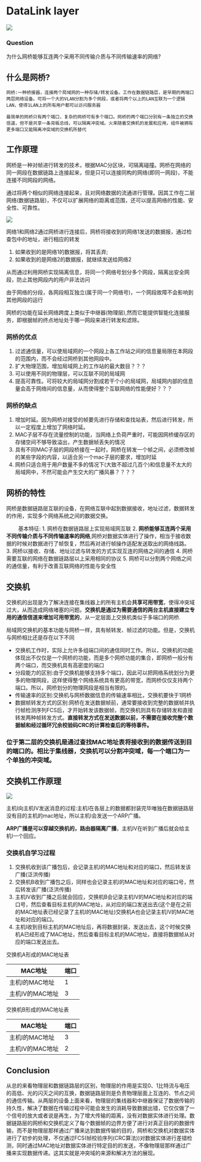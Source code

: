 # DataLink layer

![](https://img-blog.csdnimg.cn/20210507194739277.png)

### Question

为什么网桥能够互连两个采用不同传输介质与不同传输速率的网络?

## 什么是网桥?

    网桥:一种桥接器，连接两个局域网的一种存储/转发设备。工作在数据链路层，是早期的两端口两层网络设备。可将一个大的VLAN分割为多个网段，或者将两个以上的LAN互联为一个逻辑LAN，使得1LAN上的所有用户都可以访问服务器

    最简单的网桥只有两个端口，复杂的网桥可有多个端口。网桥的两个端口分别有一条独立的交换信道，但不是共享一条背板总线，可以隔离冲突域。火来随着交换机的发展和应用，组件被拥有更多端口又能隔离冲突域的交换机所替代


## 工作原理

   网桥是一种对帧进行转发的技术，根据MAC分区块，可隔离碰撞。网桥在网络的同一网段在数据链路上连接起来，但是只可以连接同构的网络(即同一网段)，不能连接不同网段的网络。
    
   通过将两个相似的网络连接起来，且对网络数据的流通进行管理。因其工作在二层网络(数据链路层)，不仅可以扩展网络的距离或范围，还可以提高网络的性能、安全性、可靠性。

![](https://img-blog.csdnimg.cn/2021072010100992.png)

   网络1和网络2通过网桥进行连接后，网桥将接收到的网络1发送的数据报，通过检查包中的地址，进行相应的转发
      
   1. 如果收到的是网络1的数据报，将其丢弃;
   2. 如果收到的是网络2的数据报，就继续发送给网络2
   
 从而通过利用网桥实现隔离信息，将同一个网络号划分多个网段，隔离出安全网段，防止其他网段内的用户非法访问

由于网络的分段，各网段相互独立(属于同一个网络号)，一个网段故障不会影响到其他网段的运行
    
网桥的功能在延长网络跨度上类似于中继器(物理层),然而它能提供智能化连接服务，即根据帧的终点地址处于哪一网段来进行转发和滤除。
    

### 网桥的优点

1. 过滤通信量，可以使局域网的一个网段上各工作站之间的信息量局限在本网段的范围内，而不会经过网桥到其他网段中。
2. 扩大物理范围，增加局域网上的工作站的最大数目？？？
3. 可以使用不同的物理层，可以互联不同的局域网
4. 提高可靠性。可将较大的局域网分割成若干个小的局域网，局域网内部的信息量会高于网络间的信息量，从而使得整个互联网络的性能便好？？？


### 网桥的缺点

1. 增加时延。因为网桥对接受的帧要先进行存储和查找站表，然后进行转发，所以一定程度上增加了网络时延。
2. MAC子层不存在流量控制的功能，当网络上负荷严重时，可能因网桥缓存区的存储空间不够导致溢出，产生数据帧丢失的情况
3. 具有不同MAC子层的网段桥接在一起时，网桥在转发一个帧之间，必须修改帧的某些字段的内容，以适合另一个mac子层的要求，增加时延
4. 网桥只适合用于用户数量不多的情况下(大致不超过几百个)和信息量不太大的局域网中，不然可能会产生交大的广播风暴？？？？



## 网桥的特性

网桥是数据链路层互联的设备，在网络互联中起到数据接收，地址过滤，数据转发的作用，实现多个网络系统之间的数据交换。

&emsp;&emsp;
基本特征:
                  1. 网桥在数据链路层上实现局域网互联
                  2. **网桥能够互连两个采用不同传输介质与不同传输速率的网络**,网桥对数据实体进行了操作，相当于接收数据的时候对数据进行了帧恢复，然后再对进行帧操作适配发送取出的网络线路。
                  3. 网桥以接收、存储、地址过滤与转发的方式实现互连的网络之间的通信
                  4. 网桥需要互联的网络在数据链路层以上采用相同的协议
                  5. 网桥可以分割两个网络之间的通信量，有利于改善互联网络的性能与安全性
      
 
## 交换机

交换机的出现是为了解决连接在集线器上的所有主机会**共享可用带宽**，使得冲突域过大，从而造成网络堵塞的问题。**交换机是通过为需要通信的两台主机直接建立专用的通信信道来增加可用带宽的**，从一定层面上交换机类似于多端口的网桥.

局域网交换机的基本功能与网桥一样，具有帧转发、帧过滤的功能。但是，交换机与网桥相比还是存在以下不同

+ 交换机工作时，实际上允许多组端口间的通信同时工作。所以，交换机的功能体现出不仅仅是一个网桥的功能，而是多个网桥功能的集合，即网桥一般分有两个端口，而交换机具有高密度的端口
+ 分段能力的区别:由于交换机能够支持多个端口，因此可以把网络系统划分为更多的物理网段，这样使得整个网络系统具有更高的带宽，而网桥仅仅支持两个端口。所以，网桥划分的物理网段是相当有限的。
+ 传输速率的区别:交换机与网桥数据信息的传输速率相比，交换机要快于1网桥
+ 数据帧转发方式的区别:网桥在发送数据帧前，通常要接收到完整的数据帧并执行帧检测序列FCS后，才开始转发该数据帧，而交换机则具有存储转发和直接转发两种帧转发方式。**直接转发方式在发送数据以前，不需要在接收完整个数据帧和经过循环冗余校验码CRC的计算检查后的等待事件。**

### 位于第二层的交换机是通过查找MAC地址表将接收到的数据传送到目的端口的。相比于集线器，交换机可以分割冲突域，每一个端口为一个单独的冲突域。


## 交换机工作原理
![](https://img-blog.csdnimg.cn/20201128080654715.png?x-oss-process=image/watermark,type_ZmFuZ3poZW5naGVpdGk,shadow_10,text_aHR0cHM6Ly9ibG9nLmNzZG4ubmV0L3dlaXhpbl80NDI0MzYyMw==,size_16,color_FFFFFF,t_70)


主机Ⅰ向主机Ⅳ发送消息的过程:主机Ⅰ在各层上的数据都封装完毕唯独在数据链路层没有目的主机的mac地址，所以主机Ⅰ会发送一个ARP广播。

**ARP广播是可以穿越交换机的，路由器隔离广播**，主机Ⅳ在听到广播后就会给主机Ⅰ一个回应。

### 交换机自学习过程

1. 交换机收到该广播包后，会记录主机Ⅰ的MAC地址和对应的端口，然后转发该广播(泛洪传播)
2. 交换机B收到广播包之后，同样也会记录主机Ⅰ的MAC地址和对应的端口号，然后转发该广播(泛洪传播)
3.  主机Ⅳ收到广播之后就会回应，交换机B会记录主机Ⅳ的MAC地址和对应的端口号，然后查看目标主机的MAC地址，从对应的端口发送出去(这个是在之前的MAC地址表已经记录了主机Ⅰ的MAC地址)交换机A也会记录主机Ⅳ的MAC地址和对应的端口。
4. 主机Ⅰ收到目标主机的MAC地址后，再将数据封装，发送出去，这个时候交换机A已经形成了MAC地址，然后查看目标主机的MAC地址，直接将数据帧从对应的端口发送出去。

交换机A形成的MAC地址表

|MAC地址|端口|
|--|--|
|主机Ⅰ的MAC地址|1|
|主机Ⅳ的MAC地址|3|

交换机B形成的MAC地址表

|MAC地址|端口|
|--|--|
|主机Ⅰ的MAC地址|3|
|主机Ⅳ的MAC地址|2|

## Conclusion

从总的来看物理层和数据链路层的区别，物理层的作用是实现0、1比特流与电压的高低、光的闪灭之间的互换，数据链路层则是负责物理层面上互连的、节点之间的通信传输。从两层的设备上面来看，物理层的集线器和中继器保证了数据传输的持久性，解决了数据在传输过程中可能会发生的消耗导致数据出错，它仅仅做了一个信号的放大或者说是再生，为了增大传输的距离，没有对数据实体进行处理。数据链路层的网桥和交换机定义了每个数据帧的边界方便了进行对真正目的的数据传输，而不是物理层那样通过广播来达到数据传输的目的，网桥和交换机对数据实体进行了初步的处理，不仅通过FCS(帧校验序列(CRC算法))对数据实体进行差错检测，同时通过MAC地址对数据实体进行特定目的的发送，不像物理层那样通过广播来实现数据传递。这其实就是冲突域的来源和解决方法的展现。
